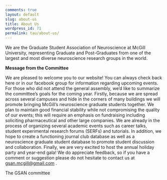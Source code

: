 ```yaml
---
comments: true
layout: default
slug: about-us
title: About Us
wordpress_id: 71
permalink: tau/about-us/
---
```


We are the Graduate Student Association of Neuroscience at McGill University, representing Graduate and Post-Graduates from one of the largest and most diverse neuroscience research groups in the world.

**Message from the Committee**

We are pleased to welcome you to our website! You can always check back here or in our facebook group for information regarding upcoming events. For those who did not attend the general assembly, we’d like to summarize the committee’s goals for the coming year. Firstly, because we are spread across several campuses and hide in the corners of many buildings we will promote bringing McGill’s neuroscience graduate students together. We plan to maintain good financial stability while not compromising the quality of our events; this will require an emphasis on fundraising including soliciting pharmaceutical and other large companies. We are already in the process of organizing several academic events such as career talks, student experimental research forums (SERFs) and tutorials. In addition, we hope to create a functioning journal club database as well as a neuroscience graduate student database to promote student discussion and collaboration. Finally, we are very excited to host the annual holiday party and year-end gala! We do appreciate feedback, so if you have a comment or suggestion please do not hesitate to contact us at gsan.mcgill@gmail.com .

The GSAN committee
